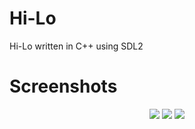 # Hi-Lo
Hi-Lo written in C++ using SDL2

# Screenshots
<p align="center">
  <img src="https://www.github.com/djanko1337/Hi-Lo/Screenshots/hilo-ss-1.png">
  <img src="https://www.github.com/djanko1337/Hi-Lo/Screenshots/hilo-ss-2.png">
  <img src="https://www.github.com/djanko1337/Hi-Lo/Screenshots/hilo-ss-3.png">
</p>
